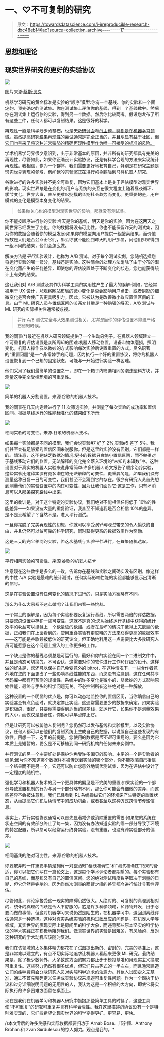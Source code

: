 # 一、♡不可复制的研究

> 原文：<https://towardsdatascience.com/i-irreproducible-research-dbc48eb140ac?source=collection_archive---------17----------------------->

## [思想和理论](https://towardsdatascience.com/tagged/thoughts-and-theory)

## 现实世界研究的更好的实验协议

![](img/3bb67e28545db53712f69570c7dbaf56.png)

图片来源:[蔡斯·贝克](https://unsplash.com/@sandbarproductions?utm_source=medium&utm_medium=referral)

机器学习研究的黄金标准是实验的“顺序”模型:你有一个基线、你的实验和一个固定的、预先确定的测试集。你在测试集上评估你的基线，得到一个基线数字。然后你在测试集上运行你的实验，得到另一个数据。然后你比较两者。假设您发布了所有这些工件，任何人都可以复制结果。这是很好的科学。

再现性一直是科学进步的基石，也是无数[研讨会](https://sites.google.com/view/icml-reproducibility-workshop/home)和[的主题，特别是在机器学习领域。虽然提高研究结果再现性的尝试通常是完全正当的，并且明显有益于社区，但它们也带来了将这种非常狭隘的精确再现性模型作为唯一可接受的标准的风险。](https://www.nature.com/articles/d41586-019-03895-5)

学术机器学习界很少意识到，出于非常基本的原因，并非所有的研究都具有完美的再现性，尽管如此，如果你正确设计实验协议，还是有科学合理的方法来实现统计再现性。我相信，作为一个群体，我们需要更好地教育自己，特别是在研究主题是现实世界表现的领域，例如我的实验室正在进行的橡胶碰到马路机器人研究。

谷歌进行的许多实验并不完全可重复，因为它们基本上是关于评估模型对现实世界的影响。现实世界总是在变化的:用户与系统的交互在很大程度上随着昼夜循环、季节变化、世界大事，甚至更难以捉摸的长期社会趋势而变化。更重要的是，用户模式的变化是模型本身变化的结果。

> 如果你关心你的模型对现实世界的影响，那就没有测试集。

你不能按顺序进行你的实验:今天是你的基线，明天是你的实验，因为在这两天之间世界已经发生了变化，你的数据将没有可比性。你也不能保留昨天的测试集，因为你的数据会随着你的模型发展:如果你的模型向用户提供一组搜索结果，而价值指数是人们是否会点击它们，那么你就不能回到昨天的用户那里，问他们如果得到一组不同的结果，他们会怎么做。

解决方法是*平行*实验设计，也称为 A/B 测试。对于每个测试实例，您随机选择您将运行实验的哪一部分，基线还是实验。这种简单的处理方法消除了由于分布的潜在变化而产生的任何差异，即使您的评估设置处于不断变化的状态，您也能获得统计上有效的结果。

这让我们对 A/B 测试及其作为科学工具的实用性产生了最大的误解:例如，它经常被用于 UX 设计，以观察网站布局的微小变化是否会影响用户点击，或者阴影的细微变化是否会使广告更具吸引力。因此，它被认为是改善微小效应置信区间的工具。由于 ML 研究人员与置信区间的关系充其量是一种勉强的容忍，A/B 测试与 ML 研究的实际相关性通常被忽视。

> 并行 A/B 测试完全与大效果测试相关，*尤其是*当你的评估设置不能被严格控制的时候。

我的同事(*)最近在机器人研究领域提供了一个生动的例子。在机器人领域建立一个可重复的评估设置是众所周知的困难:机器人移动位置，设备和物体磨损，照明变化，机器人操作员以微妙的方式影响每次实验后设置重置的方式。臭名昭著的“重置问题”是一个非常棘手的问题，因为执行一个好的重置协议，将你的机器人设置恢复到一个已知的固定状态，可能与一开始进行实验一样困难。

他们采用了我们最简单的设置之一，即在一个箱子内筛选相同的泡沫塑料方块，并测量这种完全受控环境的可重复性。

![](img/27ec0b54d1b87701643ed04f57b9f1fd.png)

简单的机器人分割设置。来源:谷歌的机器人技术。

我的同事在几天内连续进行了 11 次筛选实验，并测量了每次实验的成功率和置信区间。根据基线运行的性能标准化的结果如下所示:

![](img/c7e2aca8e85bacf46bf78ad83c8ec664.png)

相同实验的可变性。来源:谷歌的机器人技术。

如果每个实验都是不同的模型，我们会说实验#7 好了 2%,实验#5 差了 5%。我们甚至会有足够紧的置信区间来说服你。但是这里的实验没有区别，它们都是一样的。请注意，这不是缺乏数据的情况:更多的数据只会缩小置信区间，而不会相对于基线移动它们的位置。无法解释的变化完全落入环境的“未知的未知数”中。这种设置对于真实的机器人实验来说非常简单:许多机器人论文报告了顺序治疗实验，这些实验比这种实验有更多潜在的无法解释的可变性。更重要的是，如果我们没有测量这种日复一日的可变性，我们甚至不会猜到它的存在。很少有研究人员首先想到测量他们的实验设置中的内在可变性，因为让我们面对它:这是工作，只有坏消息可以从那条探究路线中出来。

这里的教训是，对于这个特定的实验协议，我们绝对不能相信任何低于 10%的性能差异——如果没有大量的重复验证，我甚至不知道我是否会相信 10%的差异。是不是没希望了？当然不是。进入平行测试。

一旦你摆脱了完美再现性的幻想，你就可以享受*统计再现性*带来的令人愉快的自由，并且仍然可以做可靠的科学研究，同时获得更高的数据效率作为奖励。

这是三天的完全相同的实验，但这次基线与实验平行进行，在每集随机选取。

![](img/401a4426482cc081bb089e9a3078024b.png)

平行相同实验的可变性。来源:谷歌的机器人技术

注意现在这些数字是多么的一致，告诉你在基线和实验之间确实没有区别。像这样的中性 A/A 实验是最难的统计测试，任何实际影响性能的实验都能够显示出清晰的信号。

这是在实验设置没有任何变化的情况下进行的，只是实验方案略有不同。

那么为什么大家都不这么做呢？让我们来看一些挑战。

一个常见的误解是，因为每个实验都要反复运行基线，所以需要两倍的评估数据。只要您的设置中存在一些可变性，这就不是真的:您从始终运行基线中获得的统计效率的收益可以抵得上一个数量级的数据，或者在最坏的情况下抵得上无限量的数据，正如我们在上面看到的。使用[重叠实验](https://research.google.com/pubs/pub36500.html)有更聪明的方法来获得更高的数据效率——这可能是谷歌最被低估的研究论文，但正确地利用这一点需要比大多数研究人员可能愿意在这个问题上投入的工作更多的工作。

一个缺点是你的基线必须总是可运行的，最好和你的实验在同一个二进制文件中，并且是动态可切换的。不可否认，这需要对你的软件进行工作和仔细的设计。这样做的好处是，您还可以保护自己免受意外的 bitrot，在这种情况下，一些合作者意外地在您的下面更改了一些影响基线性能的东西，而您没有注意到，这在任何共享代码库中都有可预测的规律性。系统中的许多变化是微小的，以微妙的方式影响原始性能，最终与手头的科学问题无关。不必控制所有这些绝对是一种解放。

这种设置的一个明显的优点是，你可以动态地监控你的置信区间，当你确信自己的实验甚至有点负面时，就决定停止实验，这通常需要更少的数据来确定。如果实验是积极的，很好，只要你需要得到适当的误差线，就运行它，如果你不是测量效果的大小，而仅仅是显著性，你也可以早点停止它。

但是让研究可以被其他人复制呢？您仍然可以发布基线和实验模型，以及实验协议，任何人都可以在他们的复制系统上生成自己的数据，以说服自己这些发现的有效性。回想一下，这里的前提是，您使用的数据是*而不是*可重用的，要么是因为它本质上是短暂的，要么是不可移植到同一研究机构的任何未来实例中。

并行测试的另一个主要好处是保护你免受许多偏见的影响。主要的一个是实验者的偏见:因为你不知道哪个数据样本被传送到实验的哪个部分，你不能欺骗自己相信一个结果而不是另一个。它还可以防止您意外地调优测试集，因为在评估中设计了一定程度的随机性。

强化学习和机器人技术的另一个更具体的偏见是不完美的重置:如果实验的一个部分导致重置机制的行为与另一个部分略有不同，那么你可能会有细微的差异，而这些差异不会被注意到。我们已经看到 RL 系统操纵它们的环境来产生特定的重置状态，从而提高它们在后续情节中的成功机会，或者甚至以这种方式跨情节传递信息。

事实上，并行实验协议通常可以首先显著减少或消除重置的需要:如果您的系统在状态空间的有效部分终止了每一集，因为没有办法知道实验的哪一部分导致了环境的特定配置，所以您可以经常运行终身实验，没有重置，也没有跨实验部分的偏差。

![](img/057e1b7163c27468c2f4bbf259384b14.png)

相同基线的绝对可变性。来源:谷歌的机器人技术。

你要放弃的一件重要事情是拥有一对整洁的“基线准确性”和“测试准确性”结果的舒适，你可以把它们写在一篇论文上，这是每个学术评论者都期望的。每个实验都有自己的基线，而基线又有自己的置信区间。您的绝对测试精度数字取决于测量的日期，但它仍然是完美的，因为您每次测量的两臂之间的差异都会进行统计显著性评估。

尽管如此，评论家接受这一现实的障碍仍然很大。从绝对的、可复制的真理到相对的、统计的真理的飞跃是令人不舒服的。这是许多科学领域，如药物开发，出于必要而做的事情，但这对机器学习来说仍然是陌生的，在机器学习中，退回到离线评估通常是一种选择。这种对真实系统实验的机构过敏反应的问题是，在机器人学等领域，真实世界的表现实际上是房间里的科学大象，而违背那些原本坚实的科学协议的学术实践正在积极地阻碍我们。做真实世界的实验是困难的，有风险的，反对这种研究的学术动机应该随时反对。

我们在该领域的太多集体精力都花在了试图提出新的、密封的、完美的基准上，这是非常难以建立的，有点不切实际地追求让机器人看起来更像 ML 研究。最终结果是，除了极少数例外，大多数这方面的努力都止步于模拟基准和用现实主义换取可重复性。这些努力仍然有很多优点，但它们只占等式的一半左右，而且通常建造它们的纯粹费用会分散研究人员对实际科学追求的注意力。其他人试图定义[元基准](https://arxiv.org/abs/2011.01975)，通过不首先精确定义任务或实验协议来规避可重复性问题。作为一个固执于协议和过分详细说明问题的无用性的人，我认为这是一个积极的大方向，即使它将实际执行的许多困难方面留在桌面上。

现在是我们在机器学习和机器人研究中拥抱那些简单工具的时候了，这些工具使“不可重复”的研究可重复并具有科学合理性。我在这里描述的协议没有一个是特别难实现的，它们有希望让现实世界的科学变得更好、更容易、更快。

*(*)本文背后的许多灵感和实际数据都要归功于 Arnab Bose、邝宇恒、Anthony Brohan 和 zvan Surdulescu 的惊人努力。观点是我的。*